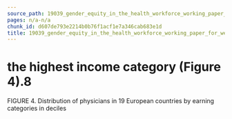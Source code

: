 ```yaml
---
source_path: 19039_gender_equity_in_the_health_workforce_working_paper_for_web_pdf.md
pages: n/a-n/a
chunk_id: d607de793e2214b0b76f1acf1e7a346cab683e1d
title: 19039_gender_equity_in_the_health_workforce_working_paper_for_web_pdf
---
```

# the highest income category (Figure 4).8

FIGURE 4. Distribution of physicians in 19 European countries by earning categories in deciles
